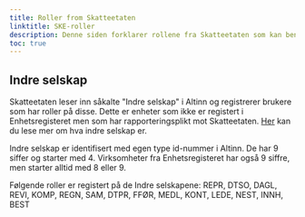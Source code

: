 ```yaml
---
title: Roller from Skatteetaten
linktitle: SKE-roller
description: Denne siden forklarer rollene fra Skatteetaten som kan benyttes til å gi tilgang til en applikasjon.
toc: true
---
```


## Indre selskap
Skatteetaten leser inn såkalte "Indre selskap" i Altinn og registrerer brukere som har roller på disse. 
Dette er enheter som ikke er registert i Enhetsregisteret men som har rapporteringsplikt mot Skatteetaten. 
[Her](https://www.skatteetaten.no/rettskilder/type/handboker/skatte-abc/gjeldende/selskap-med-deltakerfastsetting--allment-om-deltakerfastsetting/S-4.015/S-4.020/) kan du lese mer om hva indre selskap er. 

Indre selskap er identifisert med egen type id-nummer i Altinn. De har 9 siffer og starter med 4. 
Virksomheter fra Enhetsregisteret har også 9 siffre, men starter alltid med 8 eller 9. 

Følgende roller er registert på de Indre selskapene:  REPR, DTSO, DAGL, REVI, KOMP, REGN, SAM, DTPR, FFØR, MEDL, KONT, LEDE, NEST, INNH, BEST